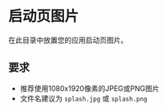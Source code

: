 # 启动页图片

在此目录中放置您的应用启动页图片。

## 要求

- 推荐使用1080x1920像素的JPEG或PNG图片
- 文件名建议为 `splash.jpg` 或 `splash.png`
